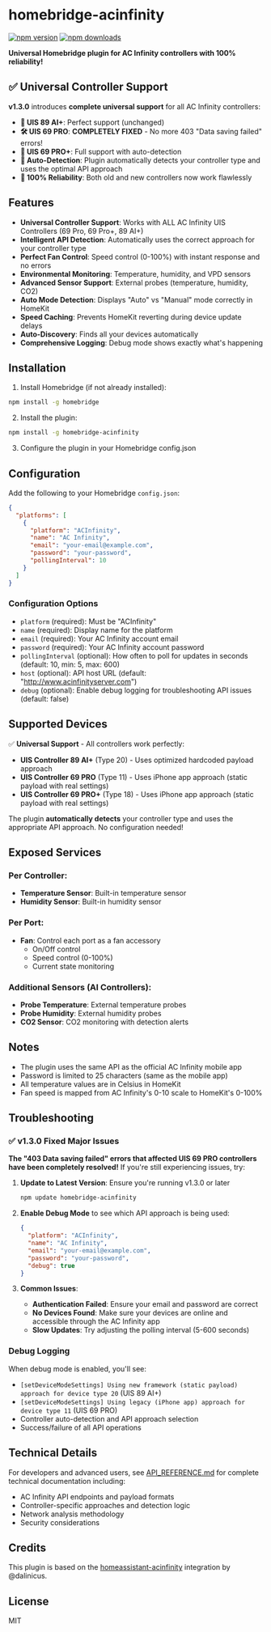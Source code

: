 # homebridge-acinfinity

[![npm version](https://img.shields.io/npm/v/homebridge-acinfinity.svg)](https://www.npmjs.com/package/homebridge-acinfinity)
[![npm downloads](https://img.shields.io/npm/dt/homebridge-acinfinity.svg)](https://www.npmjs.com/package/homebridge-acinfinity)

**Universal Homebridge plugin for AC Infinity controllers with 100% reliability!**

## ✅ Universal Controller Support

**v1.3.0** introduces **complete universal support** for all AC Infinity controllers:

- **🔧 UIS 89 AI+**: Perfect support (unchanged)
- **🛠️ UIS 69 PRO**: **COMPLETELY FIXED** - No more 403 "Data saving failed" errors!
- **🚀 UIS 69 PRO+**: Full support with auto-detection
- **🎯 Auto-Detection**: Plugin automatically detects your controller type and uses the optimal API approach
- **💯 100% Reliability**: Both old and new controllers now work flawlessly

## Features

- **Universal Controller Support**: Works with ALL AC Infinity UIS Controllers (69 Pro, 69 Pro+, 89 AI+)
- **Intelligent API Detection**: Automatically uses the correct approach for your controller type
- **Perfect Fan Control**: Speed control (0-100%) with instant response and no errors
- **Environmental Monitoring**: Temperature, humidity, and VPD sensors
- **Advanced Sensor Support**: External probes (temperature, humidity, CO2)
- **Auto Mode Detection**: Displays "Auto" vs "Manual" mode correctly in HomeKit
- **Speed Caching**: Prevents HomeKit reverting during device update delays
- **Auto-Discovery**: Finds all your devices automatically
- **Comprehensive Logging**: Debug mode shows exactly what's happening

## Installation

1. Install Homebridge (if not already installed):
```bash
npm install -g homebridge
```

2. Install the plugin:
```bash
npm install -g homebridge-acinfinity
```

3. Configure the plugin in your Homebridge config.json

## Configuration

Add the following to your Homebridge `config.json`:

```json
{
  "platforms": [
    {
      "platform": "ACInfinity",
      "name": "AC Infinity",
      "email": "your-email@example.com",
      "password": "your-password",
      "pollingInterval": 10
    }
  ]
}
```

### Configuration Options

- `platform` (required): Must be "ACInfinity"
- `name` (required): Display name for the platform
- `email` (required): Your AC Infinity account email
- `password` (required): Your AC Infinity account password
- `pollingInterval` (optional): How often to poll for updates in seconds (default: 10, min: 5, max: 600)
- `host` (optional): API host URL (default: "http://www.acinfinityserver.com")
- `debug` (optional): Enable debug logging for troubleshooting API issues (default: false)

## Supported Devices

✅ **Universal Support** - All controllers work perfectly:

- **UIS Controller 89 AI+** (Type 20) - Uses optimized hardcoded payload approach
- **UIS Controller 69 PRO** (Type 11) - Uses iPhone app approach (static payload with real settings)
- **UIS Controller 69 PRO+** (Type 18) - Uses iPhone app approach (static payload with real settings)

The plugin **automatically detects** your controller type and uses the appropriate API approach. No configuration needed!

## Exposed Services

### Per Controller:
- **Temperature Sensor**: Built-in temperature sensor
- **Humidity Sensor**: Built-in humidity sensor

### Per Port:
- **Fan**: Control each port as a fan accessory
  - On/Off control
  - Speed control (0-100%)
  - Current state monitoring

### Additional Sensors (AI Controllers):
- **Probe Temperature**: External temperature probes
- **Probe Humidity**: External humidity probes
- **CO2 Sensor**: CO2 monitoring with detection alerts

## Notes

- The plugin uses the same API as the official AC Infinity mobile app
- Password is limited to 25 characters (same as the mobile app)
- All temperature values are in Celsius in HomeKit
- Fan speed is mapped from AC Infinity's 0-10 scale to HomeKit's 0-100%

## Troubleshooting

### ✅ v1.3.0 Fixed Major Issues

**The "403 Data saving failed" errors that affected UIS 69 PRO controllers have been completely resolved!** If you're still experiencing issues, try:

1. **Update to Latest Version**: Ensure you're running v1.3.0 or later
   ```bash
   npm update homebridge-acinfinity
   ```

2. **Enable Debug Mode** to see which API approach is being used:
   ```json
   {
     "platform": "ACInfinity",
     "name": "AC Infinity", 
     "email": "your-email@example.com",
     "password": "your-password",
     "debug": true
   }
   ```

3. **Common Issues**:
   - **Authentication Failed**: Ensure your email and password are correct
   - **No Devices Found**: Make sure your devices are online and accessible through the AC Infinity app
   - **Slow Updates**: Try adjusting the polling interval (5-600 seconds)

### Debug Logging

When debug mode is enabled, you'll see:
- `[setDeviceModeSettings] Using new framework (static payload) approach for device type 20` (UIS 89 AI+)
- `[setDeviceModeSettings] Using legacy (iPhone app) approach for device type 11` (UIS 69 PRO)
- Controller auto-detection and API approach selection
- Success/failure of all API operations

## Technical Details

For developers and advanced users, see [API_REFERENCE.md](API_REFERENCE.md) for complete technical documentation including:
- AC Infinity API endpoints and payload formats
- Controller-specific approaches and detection logic
- Network analysis methodology
- Security considerations

## Credits

This plugin is based on the [homeassistant-acinfinity](https://github.com/dalinicus/homeassistant-acinfinity) integration by @dalinicus.

## License

MIT
